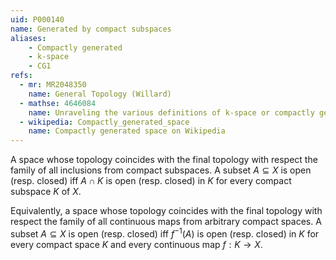 ```yaml
---
uid: P000140
name: Generated by compact subspaces
aliases:
    - Compactly generated
    - k-space
    - CG1
refs:
  - mr: MR2048350
    name: General Topology (Willard)
  - mathse: 4646084
    name: Unraveling the various definitions of k-space or compactly generated space
  - wikipedia: Compactly_generated_space
    name: Compactly generated space on Wikipedia
---
```


A space whose topology coincides with the final topology with respect the family of all inclusions from compact subspaces.  A subset $A\subseteq X$ is open (resp. closed) iff $A\cap K$ is open (resp. closed) in $K$ for every compact subspace $K$ of $X$.

Equivalently, a space whose topology coincides with the final topology with respect the family of all continuous maps from arbitrary compact spaces.  A subset $A\subseteq X$ is open (resp. closed) iff $f^{-1}(A)$ is open (resp. closed) in $K$ for every compact space $K$ and every continuous map $f:K\to X$.
